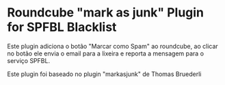 # Roundcube "mark as junk" Plugin for SPFBL Blacklist

Este plugin adiciona o botão "Marcar como Spam" ao roundcube, ao clicar no botão ele envia o email para a lixeira e reporta a mensagem para o serviço SPFBL.


Este plugin foi baseado no plugin "markasjunk" de Thomas Bruederli